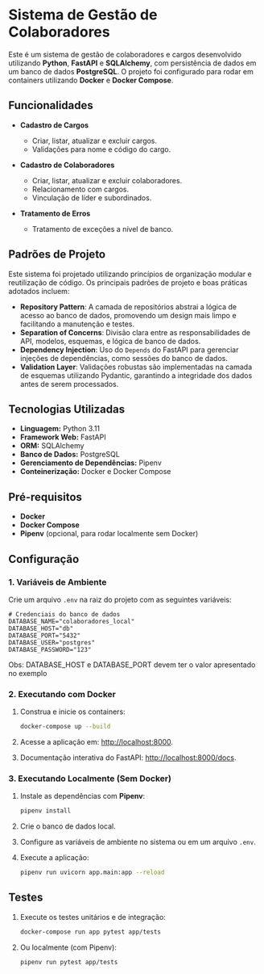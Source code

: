 # Sistema de Gestão de Colaboradores

Este é um sistema de gestão de colaboradores e cargos desenvolvido utilizando **Python**, **FastAPI** e **SQLAlchemy**, com persistência de dados em um banco de dados **PostgreSQL**. O projeto foi configurado para rodar em containers utilizando **Docker** e **Docker Compose**.

## Funcionalidades

- **Cadastro de Cargos**
  - Criar, listar, atualizar e excluir cargos.
  - Validações para nome e código do cargo.

- **Cadastro de Colaboradores**
  - Criar, listar, atualizar e excluir colaboradores.
  - Relacionamento com cargos.
  - Vinculação de líder e subordinados.

- **Tratamento de Erros**
  - Tratamento de exceções a nível de banco.

## Padrões de Projeto

Este sistema foi projetado utilizando princípios de organização modular e reutilização de código. Os principais padrões de projeto e boas práticas adotados incluem:

- **Repository Pattern**: A camada de repositórios abstrai a lógica de acesso ao banco de dados, promovendo um design mais limpo e facilitando a manutenção e testes.
- **Separation of Concerns**: Divisão clara entre as responsabilidades de API, modelos, esquemas, e lógica de banco de dados.
- **Dependency Injection**: Uso do `Depends` do FastAPI para gerenciar injeções de dependências, como sessões do banco de dados.
- **Validation Layer**: Validações robustas são implementadas na camada de esquemas utilizando Pydantic, garantindo a integridade dos dados antes de serem processados.


## Tecnologias Utilizadas

- **Linguagem:** Python 3.11
- **Framework Web:** FastAPI
- **ORM:** SQLAlchemy
- **Banco de Dados:** PostgreSQL
- **Gerenciamento de Dependências:** Pipenv
- **Conteinerização:** Docker e Docker Compose

## Pré-requisitos

- **Docker**
- **Docker Compose**
- **Pipenv** (opcional, para rodar localmente sem Docker)

## Configuração

### 1. Variáveis de Ambiente

Crie um arquivo `.env` na raiz do projeto com as seguintes variáveis:

```env
# Credenciais do banco de dados
DATABASE_NAME="colaboradores_local"
DATABASE_HOST="db"
DATABASE_PORT="5432"
DATABASE_USER="postgres"
DATABASE_PASSWORD="123"
```

Obs: DATABASE_HOST e DATABASE_PORT devem ter o valor apresentado no exemplo

### 2. Executando com Docker

1. Construa e inicie os containers:
   ```bash
   docker-compose up --build
   ```

2. Acesse a aplicação em: [http://localhost:8000](http://localhost:8000).

3. Documentação interativa do FastAPI: [http://localhost:8000/docs](http://localhost:8000/docs).

### 3. Executando Localmente (Sem Docker)

1. Instale as dependências com **Pipenv**:
   ```bash
   pipenv install
   ```

2. Crie o banco de dados local.

2. Configure as variáveis de ambiente no sistema ou em um arquivo `.env`.

3. Execute a aplicação:
   ```bash
   pipenv run uvicorn app.main:app --reload
   ```

## Testes

1. Execute os testes unitários e de integração:
   ```bash
   docker-compose run app pytest app/tests
   ```

2. Ou localmente (com Pipenv):
   ```bash
   pipenv run pytest app/tests
   ```

